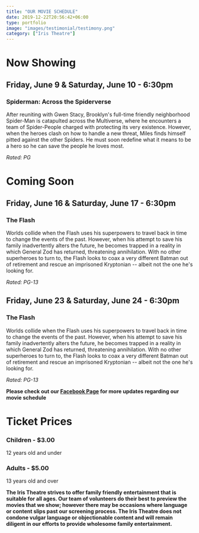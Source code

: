```yaml
---
title: "OUR MOVIE SCHEDULE"
date: 2019-12-22T20:56:42+06:00
type: portfolio
image: "images/testimonial/testimony.png"
category: ["Iris Theatre"]
---
```


# Now Showing

## Friday, June 9 & Saturday, June 10 - 6:30pm

### Spiderman: Across the Spiderverse

After reuniting with Gwen Stacy, Brooklyn's full-time friendly neighborhood Spider-Man is catapulted across the Multiverse, where he encounters a team of Spider-People charged with protecting its very existence. However, when the heroes clash on how to handle a new threat, Miles finds himself pitted against the other Spiders. He must soon redefine what it means to be a hero so he can save the people he loves most. 

_Rated: PG_

# Coming Soon

## Friday, June 16 & Saturday, June 17 - 6:30pm

### The Flash

Worlds collide when the Flash uses his superpowers to travel back in time to change the events of the past. However, when his attempt to save his family inadvertently alters the future, he becomes trapped in a reality in which General Zod has returned, threatening annihilation. With no other superheroes to turn to, the Flash looks to coax a very different Batman out of retirement and rescue an imprisoned Kryptonian -- albeit not the one he's looking for.

_Rated: PG-13_

## Friday, June 23 & Saturday, June 24 - 6:30pm

### The Flash

Worlds collide when the Flash uses his superpowers to travel back in time to change the events of the past. However, when his attempt to save his family inadvertently alters the future, he becomes trapped in a reality in which General Zod has returned, threatening annihilation. With no other superheroes to turn to, the Flash looks to coax a very different Batman out of retirement and rescue an imprisoned Kryptonian -- albeit not the one he's looking for.

_Rated: PG-13_

**Please check out our [Facebook Page](https://www.facebook.com/Themotzingcenter/) for more updates regarding our movie schedule**

# Ticket Prices

### Children - $3.00
12 years old and under

### Adults - $5.00 
13 years old and over

**The Iris Theatre strives to offer family friendly entertainment that is suitable for all ages. Our team of volunteers do their best to preview the movies that we show; however there may be occasions where language or content slips past our screening process. The Iris Theatre does not condone vulgar language or objectionable content and will remain diligent in our efforts to provide wholesome family entertainment.**
